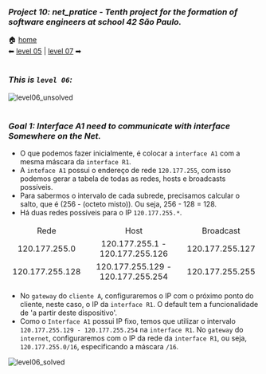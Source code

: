### _Project 10: net_pratice - Tenth project for the formation of software engineers at school 42 São Paulo._

🏠 [home](https://github.com/Vinicius-Santoro/42-formation-lvl2-10.net_pratice)<br>
⬅ [level 05](https://github.com/Vinicius-Santoro/42-formation-lvl2-10.net_pratice/blob/main/readmes/level05.md) | [level 07](https://github.com/Vinicius-Santoro/42-formation-lvl2-10.net_pratice/blob/main/readmes/level07.md) ➡
<h1></h1>

### _This is `level 06`:_

![level06_unsolved](https://user-images.githubusercontent.com/83036509/200199432-0576ccdb-0068-4076-ac1a-b01f4afb6825.png)

<h1></h1>

### _Goal 1: Interface A1 need to communicate with interface Somewhere on the Net._
- O que podemos fazer inicialmente, é colocar a `interface A1` com a mesma máscara da `interface R1`.
- A `inteface A1` possui o endereço de rede `120.177.255`, com isso podemos gerar a tabela de todas as redes, hosts e broadcasts possíveis.
- Para sabermos o intervalo de cada subrede, precisamos calcular o salto, que é (256 - (octeto misto)). Ou seja, 256 - 128 = 128.
- Há duas redes possíveis para o IP `120.177.255.*`.

<table>
    <thead>
        <tr>
            <td align="center">Rede</td>
            <td align="center">Host</td>
            <td align="center">Broadcast</td>
        </tr>
        <tr>
            <td align="center">120.177.255.0</td>
            <td align="center">120.177.255.1 - 120.177.255.126</td>
            <td align="center">120.177.255.127</td>
        </tr>
         <tr>
            <td align="center">120.177.255.128</td>
            <td align="center">120.177.255.129 - 120.177.255.254</td>
            <td align="center">120.177.255.255</td>
        </tr>
    </thead>
</table>

- No `gateway` do `cliente A`, configuraremos o IP com o próximo ponto do cliente, neste caso, o IP da `interface R1`. O default tem a funcionalidade de 'a partir deste dispositivo'.
- Como o `Interface A1` possui IP fixo, temos que utilizar o intervalo `120.177.255.129 - 120.177.255.254` na `interface R1`.
 No `gateway` do `internet`, configuraremos com o IP da rede da `interface R1`, ou seja, `120.177.255.0/16`, especificando a máscara `/16`.
 
 ![level06_solved](https://user-images.githubusercontent.com/83036509/200199381-adc8e0af-3cc3-4bf7-a03f-500e16f75c09.png)
